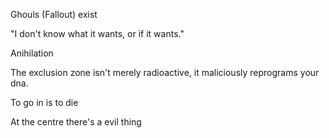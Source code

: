 Ghouls (Fallout) exist

"I don't know what it wants, or if it wants."

Anihilation

The exclusion zone isn't merely radioactive, it maliciously reprograms your dna.

To go in is to die

At the centre there's a evil thing 
<!--stackedit_data:
eyJoaXN0b3J5IjpbMTE1Mzc4NTk4MywtMTUzNjY4MDgxNywtNT
k4ODc1MDMyLDczMDk5ODExNl19
-->